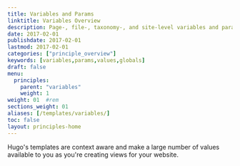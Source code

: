 ```yaml
---
title: Variables and Params
linktitle: Variables Overview
description: Page-, file-, taxonomy-, and site-level variables and parameters available in templates.
date: 2017-02-01
publishdate: 2017-02-01
lastmod: 2017-02-01
categories: ["principle_overview"]
keywords: [variables,params,values,globals]
draft: false
menu:
  principles:
    parent: "variables"
    weight: 1
weight: 01	#rem
sections_weight: 01
aliases: [/templates/variables/]
toc: false
layout: principles-home
---
```


Hugo's templates are context aware and make a large number of values available to you as you're creating views for your website.

[Go templates]: /templates/introduction/ "Understand context in Go templates by learning the language's fundamental templating functions."
